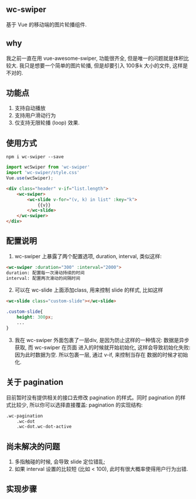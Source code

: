 ## wc-swiper
基于 Vue 的移动端的图片轮播组件.

## why
我之前一直在用 vue-awesome-swiper, 功能很齐全, 但是唯一的问题就是体积比较大. 
我只是想要一个简单的图片轮播, 但是却要引入 100多k 大小的文件, 这样是不对的. 

## 功能点
1. 支持自动播放
2. 支持用户滑动行为
3. 仅支持无限轮播 (loop) 效果.

## 使用方式
```shell
npm i wc-swiper --save
```
```javascript
import wcSwiper from 'wc-swiper'
import 'wc-swiper/style.css'
Vue.use(wcSwiper);
```

```html
<div class="header" v-if="list.length">
	<wc-swiper>
		<wc-slide v-for="(v, k) in list" :key="k">
			{{v}}
		</wc-slide>
	</wc-swiper>
</div>
```

## 配置说明
1. wc-swiper 上暴露了两个配置选项, duration, interval, 类似这样:
```html
<wc-swiper :duration="300" :interval="2000">
duration: 配置每一次滑动持续的时间
interval: 配置两次滑动的间隔时间
```

2. 可以在 wc-slide 上面添加class, 用来控制 slide 的样式, 比如这样
```html
<wc-slide class="custom-slide"></wc-slide>
```
```css
.custom-slide{
	height: 300px;
	...
}
```

3. 我在 wc-swiper 外面包裹了一层div, 是因为防止这样的一种情况: 数据是异步获取, 而 wc-swiper 在页面
进入的时候就开始初始化, 这样会导致初始化失败: 因为此时数据为空. 所以包裹一层, 通过 v-if, 来控制当存在
数据的时候才初始化. 


## 关于 pagination
目前暂时没有提供相关的接口去修改 pagination 的样式。同时 pagination 的样式比较少, 所以你可以选择直接覆盖:
pagination 的实现结构:
```html
.wc-pagination
	.wc-dot
	.wc-dot.wc-dot-active
```

## 尚未解决的问题
1. 多指触碰的时候, 会导致 slide 定位错乱;
2. 如果 interval 设置的比较短 (比如 < 100), 此时有很大概率使得用户行为出错. 


## 实现步骤

